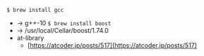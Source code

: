 
`$ brew install gcc`
- -> g++-10
`$ brew install boost`
- -> /usr/local/Cellar/boost/1.74.0
- at-library
    - [https://atcoder.jp/posts/517](https://atcoder.jp/posts/517)
